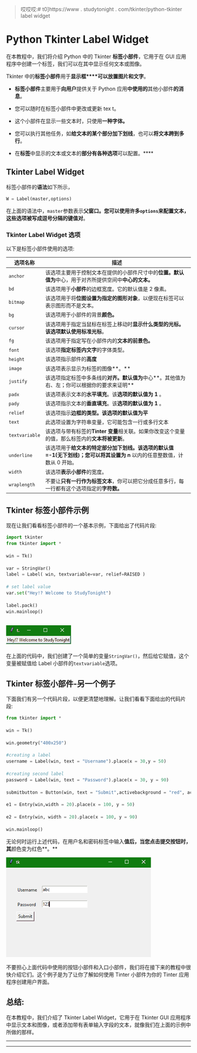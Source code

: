 > 哎哎哎:# t0]https://www . studytonight . com/tkinter/python-tkinter label widget


# Python Tkinter Label Widget

在本教程中，我们将介绍 Python 中的 Tkinter **标签小部件**，它用于在 GUI 应用程序中创建一个标签，我们可以在其中显示任何文本或图像。

Tkinter 中的**标签小部件**用于**显示框****可以放置图片和文字**。

*   **标签小部件**主要用于**向用户**提供关于 Python 应用**中使用的**其他小部件**的消息**。

*   您可以随时在标签小部件中更改或更新 tex t。

*   这个小部件在显示一些文本时，只使用**一种字体。**

*   您可以执行其他任务，如**给文本的某个部分加下划线**，也可以**将文本跨到多行**。

*   在**标签**中显示的文本或文本的**部分有各种选项**可以配置。****

## Tkinter Label Widget

标签小部件的**语法**如下所示，

```py
W = Label(master,options) 
```

在上面的语法中，`master`参数表示**父窗口。**您可以使用许多`options`来配置文本，这些选项被写成**逗号分隔的键值对**。

### Tkinter Label Widget 选项

以下是标签小部件使用的选项:

| **选项名称** | **描述** |
| --- | --- |
| `anchor` | 该选项主要用于控制文本在提供的小部件尺寸中的**位置。默认值为**中心，用于对齐所提供空间中**中心的文本。** |
| `bd` | 该选项用于**小部件**的边框宽度。它的默认值是 2 像素。 |
| `bitmap` | 该选项用于将**位图设置为指定的图形对象**，以便现在标签可以表示图形而不是文本。 |
| `bg` | 该选项用于小部件的背景**颜色。** |
| `cursor` | 该选项用于指定当鼠标在标签上移动时**显示什么类型的光标。**该选项默认使用**标准光标**。 |
| `fg` | 该选项用于指定写在小部件内的**文本的前景色。** |
| `font` | 该选项**指定标签内文字**的字体类型。 |
| `height` | 该选项指示部件的**高度** |
| `image` | 该选项表示显示为标签的图像**。** |
| `justify` | 该选项指定标签中多条线的**对齐。默认值为**中心**。其他值为右、左；你可以根据你的要求来证明** |
| `padx` | 该选项表示文本的**水平填充**。该**选项的默认值为 1** 。 |
| `pady` | 该选项指示文本的**垂直填充**。该**选项的默认值为 1** 。 |
| `relief` | 该选项指示**边框的类型。**该选项的默认值为**平** |
| `text` | 此选项设置为字符串变量，它可能包含一行或多行文本 |
| `textvariable` | 该选项与带有标签的**Tinter 变量**相关联。如果你改变这个变量的值，那么标签内的**文本将被更新**。 |
| `underline` | 该选项用于**给文本的特定部分加下划线。**该选项的默认值=-1(无下划线)；您可以**将其设置为 n** 以内的任意整数值，计数从 0 开始。 |
| `width` | 该选项**表示小部件**的宽度。 |
| `wraplength` | 不要让**只有一行作为标签文本**，你可以把它分成任意多行，每一行都有这个选项指定的**字符数。** |

## Tkinter 标签小部件示例

现在让我们看看标签小部件的一个基本示例，下面给出了代码片段:

```py
import tkinter
from tkinter import *

win = Tk()

var = StringVar()
label = Label( win, textvariable=var, relief=RAISED )

# set label value
var.set("Hey!? Welcome to StudyTonight")

label.pack()
win.mainloop()
```

## ![](img/3591788bace8c3ee34e743769e545371.png)

在上面的代码中，我们创建了一个简单的变量`StringVar()`，然后给它赋值，这个变量被赋值给 Label 小部件的`textvariable`选项。

## Tkinter 标签小部件-另一个例子

下面我们有另一个代码片段，以便更清楚地理解。让我们看看下面给出的代码片段:

```py
from tkinter import *   

win = Tk()  

win.geometry("400x250")  

#creating a label  
username = Label(win, text = "Username").place(x = 30,y = 50)  

#creating second label  
password = Label(win, text = "Password").place(x = 30, y = 90)  

submitbutton = Button(win, text = "Submit",activebackground = "red", activeforeground = "blue").place(x = 30, y = 120)  

e1 = Entry(win,width = 20).place(x = 100, y = 50)  

e2 = Entry(win, width = 20).place(x = 100, y = 90)    

win.mainloop() 
```

无论何时运行上述代码，在用户名和密码标签中输入**值后，当您点击提交按钮时，其**颜色变为红色**。**

![](img/aa6ac17e71b6e4a2d3d9df2b52e04093.png)

不要担心上面代码中使用的按钮小部件和入口小部件，我们将在接下来的教程中很快介绍它们。这个例子是为了让你了解如何使用 Tinter 小部件为你的 Tinter 应用程序创建用户界面。

## 总结:

在本教程中，我们介绍了 Tkinter Label Widget，它用于在 Tkinter GUI 应用程序中显示文本和图像，或者添加带有表单输入字段的文本，就像我们在上面的示例中所做的那样。

* * *

* * *